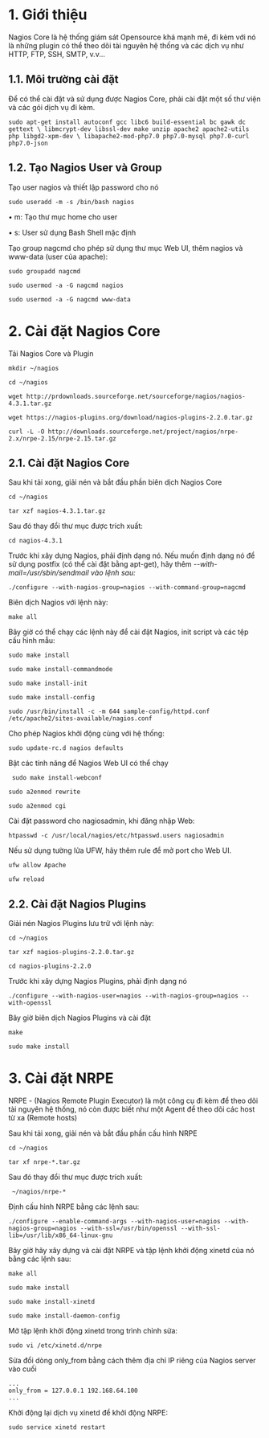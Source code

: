 # 1. Giới thiệu

Nagios Core là hệ thống giám sát Opensource khá mạnh mẽ, đi kèm với nó là những plugin có thể theo dõi tài nguyên hệ thống và các dịch vụ như HTTP, FTP, SSH, SMTP, v.v...

## 1.1. Môi trường cài đặt

Để có thể cài đặt và sử dụng được Nagios Core, phải cài đặt một số thư viện và các gói dịch vụ đi kèm.

`sudo apt-get install autoconf gcc libc6 build-essential bc gawk dc gettext \
libmcrypt-dev libssl-dev make unzip apache2 apache2-utils php libgd2-xpm-dev \
libapache2-mod-php7.0 php7.0-mysql php7.0-curl php7.0-json`

## 1.2. Tạo Nagios User và Group

Tạo user nagios và thiết lập password cho nó

`sudo useradd -m -s /bin/bash nagios`

•	m: Tạo thư mục home cho user

•	s: User sử dụng Bash Shell mặc định

Tạo group nagcmd cho phép sử dụng thư mục Web UI, thêm nagios và www-data (user của apache):

`sudo groupadd nagcmd`

`sudo usermod -a -G nagcmd nagios`

`sudo usermod -a -G nagcmd www-data`

# 2. Cài đặt Nagios Core

Tải Nagios Core và Plugin

`mkdir ~/nagios`

`cd ~/nagios`

`wget http://prdownloads.sourceforge.net/sourceforge/nagios/nagios-4.3.1.tar.gz`

`wget https://nagios-plugins.org/download/nagios-plugins-2.2.0.tar.gz`

`curl -L -O http://downloads.sourceforge.net/project/nagios/nrpe-2.x/nrpe-2.15/nrpe-2.15.tar.gz`

## 2.1. Cài đặt Nagios Core

Sau khi tải xong, giải nén và bắt đầu phần biên dịch Nagios Core

`cd ~/nagios`

`tar xzf nagios-4.3.1.tar.gz`

Sau đó thay đổi thư mục được trích xuất:

`cd nagios-4.3.1`

Trước khi xây dựng Nagios, phải định dạng nó. Nếu muốn định dạng nó để sử dụng postfix (có thể cài đặt bằng apt-get), hãy thêm *--with-mail=/usr/sbin/sendmail vào lệnh sau:*

`./configure --with-nagios-group=nagios --with-command-group=nagcmd `

Biên dịch Nagios với lệnh này:

`make all` 

Bây giờ có thể chạy các lệnh này để cài đặt Nagios, init script và các tệp cấu hình mẫu:

`sudo make install `

`sudo make install-commandmode`

`sudo make install-init `

`sudo make install-config`

`sudo /usr/bin/install -c -m 644 sample-config/httpd.conf /etc/apache2/sites-available/nagios.conf`

Cho phép Nagios khởi động cùng với hệ thống:

`sudo update-rc.d nagios defaults`

Bật các tính năng để Nagios Web UI có thể chạy

` sudo make install-webconf`

`sudo a2enmod rewrite`

`sudo a2enmod cgi`

Cài đặt password cho nagiosadmin, khi đăng nhập Web:

`htpasswd -c /usr/local/nagios/etc/htpasswd.users nagiosadmin`

Nếu sử dụng tường lửa UFW, hãy thêm rule để mở port cho Web UI.

`ufw allow Apache`

`ufw reload`

## 2.2.	Cài đặt Nagios Plugins

Giải nén Nagios Plugins lưu trữ với lệnh này:

`cd ~/nagios`

`tar xzf nagios-plugins-2.2.0.tar.gz`

`cd nagios-plugins-2.2.0`

Trước khi xây dựng Nagios Plugins, phải định dạng nó

`./configure --with-nagios-user=nagios --with-nagios-group=nagios --with-openssl `

Bây giờ biên dịch Nagios Plugins và cài đặt

`make `

`sudo make install`

# 3. Cài đặt NRPE

NRPE - (Nagios Remote Plugin Executor) là một công cụ đi kèm để theo dõi tài nguyên hệ thống, nó còn được biết như một Agent để theo dõi các host từ xa (Remote hosts)

Sau khi tải xong, giải nén và bắt đầu phần cấu hình NRPE

`cd ~/nagios`

`tar xf nrpe-*.tar.gz`

Sau đó thay đổi thư mục được trích xuất:

` ~/nagios/nrpe-*`

Định cấu hình NRPE bằng các lệnh sau:

`./configure --enable-command-args --with-nagios-user=nagios --with-nagios-group=nagios --with-ssl=/usr/bin/openssl --with-ssl-lib=/usr/lib/x86_64-linux-gnu`

Bây giờ hãy xây dựng và cài đặt NRPE và tập lệnh khởi động xinetd của nó bằng các lệnh sau:

`make all `

`sudo make install`

`sudo make install-xinetd`

`sudo make install-daemon-config`

Mở tập lệnh khởi động xinetd trong trình chỉnh sửa:

`sudo vi /etc/xinetd.d/nrpe`

Sửa đổi dòng only_from bằng cách thêm địa chỉ IP riêng của Nagios server vào cuối
```
...
only_from = 127.0.0.1 192.168.64.100
...
```
Khởi động lại dịch vụ xinetd để khởi động NRPE:

`sudo service xinetd restart `

